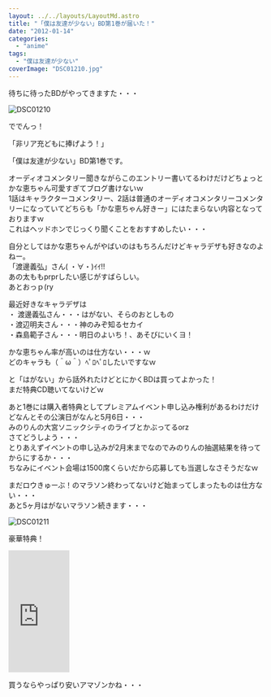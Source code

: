 ```yaml
---
layout: ../../layouts/LayoutMd.astro
title: "「僕は友達が少ない」BD第1巻が届いた！"
date: "2012-01-14"
categories: 
  - "anime"
tags: 
  - "僕は友達が少ない"
coverImage: "DSC01210.jpg"
---
```


待ちに待ったBDがやってきますた・・・

![](/archive/images/DSC01210.jpg "DSC01210")


ででんっ！

「非リア充どもに捧げよう！」

「僕は友達が少ない」BD第1巻です。

オーディオコメンタリー聞きながらこのエントリー書いてるわけだけどちょっとかな恵ちゃん可愛すぎてブログ書けないｗ  
1話はキャラクターコメンタリー、2話は普通のオーディオコメンタリーコメンタリーになっていてどちらも「かな恵ちゃん好きー」にはたまらない内容となっておりますｗ  
これはヘッドホンでじっくり聞くことをおすすめしたい・・・

自分としてはかな恵ちゃんがやばいのはもちろんだけどキャラデザも好きなのよねー。  
「渡邊義弘」さん( ・∀・)ｲｲ!!  
あの太ももprprしたい感じがすばらしい。   
あとおっｐ(ry

最近好きなキャラデザは  
・ 渡邊義弘さん・・・はがない、そらのおとしもの  
・渡辺明夫さん・・・神のみぞ知るセカイ  
・森島範子さん・・・明日のよいち！、あそびにいくヨ！

かな恵ちゃん率が高いのは仕方ない・・・ｗ  
どのキャラも（＾ω＾）ﾍﾟﾛﾍﾟﾛしたいですなｗ

と「はがない」から話外れたけどとにかくBDは買ってよかった！  
まだ特典CD聴いてないけどｗ

あと1巻には購入者特典としてプレミアムイベント申し込み権利があるわけだけどなんとその公演日がなんと5月6日・・・  
みのりんの大宮ソニックシティのライブとかぶってるorz  
さてどうしよう・・・  
とりあえずイベントの申し込みが2月末までなのでみのりんの抽選結果を待ってからにするか・・・  
ちなみにイベント会場は1500席くらいだから応募しても当選しなさそうだなｗ

まだロウきゅーぶ！のマラソン終わってないけど始まってしまったものは仕方ない・・・  
あと5ヶ月はがないマラソン続きます・・・

![](/archive/images/DSC01211.jpg "DSC01211")


豪華特典！

<iframe style="width: 120px; height: 240px;" src="http://rcm-jp.amazon.co.jp/e/cm?lt1=_blank&amp;bc1=000000&amp;IS2=1&amp;bg1=FFFFFF&amp;fc1=000000&amp;lc1=0000FF&amp;t=mizuka123-22&amp;o=9&amp;p=8&amp;l=as4&amp;m=amazon&amp;f=ifr&amp;ref=ss_til&amp;asins=B005MH1KPK" frameborder="0" marginwidth="0" marginheight="0" scrolling="no" width="320" height="240"></iframe>

買うならやっぱり安いアマゾンかね・・・
